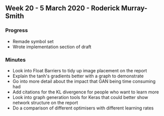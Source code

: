 ## Week 20 - 5 March 2020 - Roderick Murray-Smith 

### Progress
* Remade symbol set
* Wrote implementation section of draft

### Minutes
* Look into Float Barriers to tidy up image placement on the report
* Explain the tanh's gradients better with a graph to demonstrate
* Go into more detail about the impact that GAN being time consuming had
* Add citations for the KL divergence for people who want to learn more
* Look into graph generation tools for Keras that could better show network structure on the report
* Do a comparison of different optimisers with different learning rates
